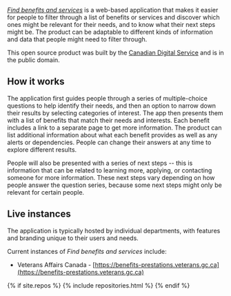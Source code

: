 [*Find benefits and services*](https://benefits-avantages.cds-snc.ca) is a web-based application that makes it easier for people to filter through a list of benefits or services and discover which ones might be relevant for their needs, and to know what their next steps might be. The product can be adaptable to different kinds of information and data that people might need to filter through.

This open source product was built by the [Canadian Digital Service](https://digital.canada.ca) and is in the public domain.

## How it works

The application first guides people through a series of multiple-choice questions to help identify their needs, and then an option to narrow down their results by selecting categories of interest. The app then presents them with a list of benefits that match their needs and interests. Each benefit includes a link to a separate page to get more information. The product can list additional information about what each benefit provides as well as any alerts or dependencies. People can change their answers at any time to explore different results.

People will also be presented with a series of next steps -- this is information that can be related to learning more, applying, or contacting someone for more information. These next steps vary depending on how people answer the question series, because some next steps might only be relevant for certain people.

## Live instances

The application is typically hosted by individual departments, with features and branding unique to their users and needs.

Current instances of *Find benefits and services* include:

* Veterans Affairs Canada - [https://benefits-prestations.veterans.gc.ca](https://benefits-prestations.veterans.gc.ca)

{% if site.repos %}
  {% include repositories.html %}
{% endif %}

